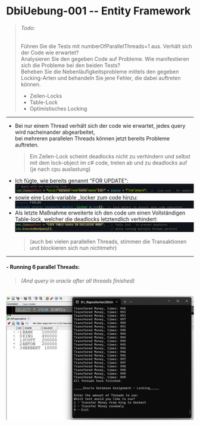 # DbiUebung-001 -- Entity Framework

> ###### Todo:
> Führen Sie die Tests mit numberOfParallelThreads=1 aus. Verhält sich der Code wie erwartet?  
> Analysieren Sie den gegeben Code auf Probleme. Wie manifestieren sich die Probleme bei den beiden Tests?  
> Beheben Sie die Nebenläufigkeitsprobleme mittels den gegeben Locking-Arten und behandeln Sie jene Fehler, die dabei auftreten können.  
> - Zeilen-Locks
> - Table-Lock
> - Optimistisches Locking

---    

- Bei nur einem Thread verhält sich der code wie erwartet, jedes query wird nacheinander abgearbeitet,  
  bei mehreren parallelen Threads können jetzt bereits Probleme auftreten.
  > Ein Zeilen-Lock scheint deadlocks nicht zu verhindern und selbst mit dem lock-object im c# code, treten ab und zu deadlocks auf (je nach cpu auslastung)
- Ich fügte, wie bereits genannt "FOR UPDATE":  
  ![lineLock](image-1.png)  
- sowie eine Lock-variable _locker zum code hinzu:  
  ![lockObject](image-2.png)
- Als letzte Maßnahme erweiterte ich den code um einen Vollständigen Table-lock, welcher die deadlocks letztendlich verhindert:  
  ![tableLock](image.png)
    > (auch bei vielen parallellen Threads, stimmen die Transaktionen und blockieren sich nun nichtmehr)  
 
---  

#### - Running 6 parallel Threads:
  > ###### (And query in oracle after all threads finished)  

![executionScreenshot](<Screenshot 2024-10-31 090417.png>)